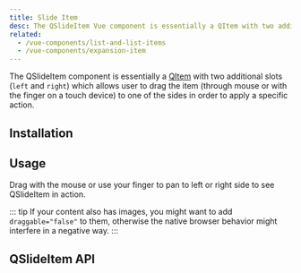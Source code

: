 ```yaml
---
title: Slide Item
desc: The QSlideItem Vue component is essentially a QItem with two additional slots (left and right) which allows the user to drag it to one of the sides in order to apply a specific action.
related:
  - /vue-components/list-and-list-items
  - /vue-components/expansion-item
---
```


The QSlideItem component is essentially a [QItem](/vue-components/list-and-list-items) with two additional slots (`left` and `right`) which allows user to drag the item (through mouse or with the finger on a touch device) to one of the sides in order to apply a specific action.

## Installation
<doc-installation components="QSlideItem" />

## Usage
Drag with the mouse or use your finger to pan to left or right side to see QSlideItem in action.

::: tip
If your content also has images, you might want to add `draggable="false"` to them, otherwise the native browser behavior might interfere in a negative way.
:::

<doc-example title="Basic" file="QSlideItem/Basic" />

<doc-example title="Vertical (v1.1.3+)" file="QSlideItem/Vertical" />

<doc-example title="Custom colors" file="QSlideItem/CustomColors" />

<doc-example title="Customize while sliding (v1.15.2+)" file="QSlideItem/CustomizeSlide" />

<doc-example title="One sided or no sides" file="QSlideItem/OneSided" />

## QSlideItem API
<doc-api file="QSlideItem" />
